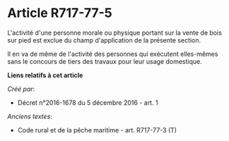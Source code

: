 # Article R717-77-5

L'activité d'une personne morale ou physique portant sur la vente de bois sur pied est exclue du champ d'application de la
présente section. 

Il en va de même de l'activité des personnes qui exécutent elles-mêmes sans le concours de tiers des travaux pour leur usage
domestique.

**Liens relatifs à cet article**

_Créé par_:

  - Décret n°2016-1678 du 5 décembre 2016 - art. 1

_Anciens textes_:

  - Code rural et de la pêche maritime - art. R717-77-3 (T)
